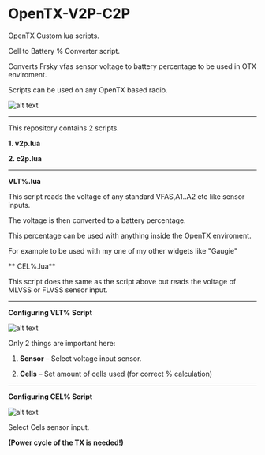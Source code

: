 # OpenTX-V2P-C2P
OpenTX Custom lua scripts.

Cell to Battery % Converter script.

Converts Frsky vfas sensor voltage to battery percentage to be used in OTX enviroment.

Scripts can be used on any OpenTX based radio.

![alt text](https://github.com/Hobby4life/OpenTX-V2P-C2P/blob/main/VLTCEL.jpg)

-----------------------------------------------------------

This repository contains 2 scripts.

**1. v2p.lua**

**2. c2p.lua**

----------------------------------------------------------

**VLT%.lua**

This script reads the voltage of any standard VFAS,A1..A2 etc like sensor inputs.

The voltage is then converted to a battery percentage.

This percentage can be used with anything inside the OpenTX enviroment.

For example to be used with my one of my other widgets like "Gaugie"

** CEL%.lua**

This script does the same as the script above but reads the voltage of MLVSS or FLVSS sensor input.

-----------------------------------------------------------

**Configuring VLT% Script**

![alt text](https://github.com/Hobby4life/OpenTX-V2P-C2P/blob/main/VLT_Config.png)

Only 2 things are important here:

1. **Sensor** – Select voltage input sensor.

2. **Cells** – Set amount of cells used (for correct % calculation)

-----------------------------------------------------------

**Configuring CEL% Script**

![alt text](https://github.com/Hobby4life/OpenTX-V2P-C2P/blob/main/CEL_Config.png)

Select Cels sensor input.

**(Power cycle of the TX is needed!)**
